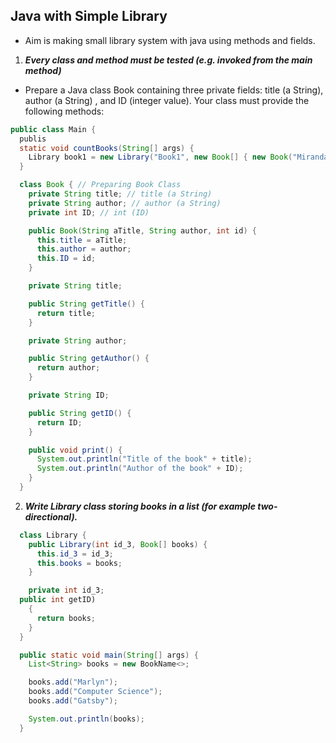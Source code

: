 ## Java with Simple Library 
- Aim is making small library system with java using methods and fields.

1. **_Every class and method must be tested (e.g. invoked from the main method)_**
- Prepare a Java class Book containing three private fields: title (a String), author (a String) , and ID (integer value). Your class must provide the following methods:
```java
public class Main {
  publis
  static void countBooks(String[] args) {
    Library book1 = new Library("Book1", new Book[] { new Book("Miranda", "by George", 1234) });
  }

  class Book { // Preparing Book Class
    private String title; // title (a String)
    private String author; // author (a String)
    private int ID; // int (ID)

    public Book(String aTitle, String author, int id) {
      this.title = aTitle;
      this.author = author;
      this.ID = id;
    }

    private String title;

    public String getTitle() {
      return title;
    }

    private String author;

    public String getAuthor() {
      return author;
    }

    private String ID;

    public String getID() {
      return ID;
    }

    public void print() {
      System.out.println("Title of the book" + title);
      System.out.println("Author of the book" + ID);
    }
  }
```

2. **_Write Library class storing books in a list (for example two-directional)._**
```java
  class Library {
    public Library(int id_3, Book[] books) {
      this.id_3 = id_3;
      this.books = books;
    }

    private int id_3;
  public int getID)
    {
      return books;
    }
  }

  public static void main(String[] args) {
    List<String> books = new BookName<>;

    books.add("Marlyn");
    books.add("Computer Science");
    books.add("Gatsby");

    System.out.println(books);
  }

```

